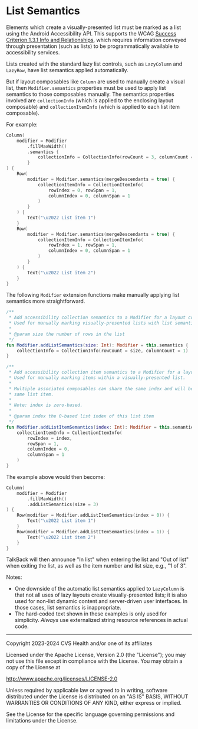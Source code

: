 # List Semantics
Elements which create a visually-presented list must be marked as a list using the Android Accessibility API. This supports the WCAG [Success Criterion 1.3.1 Info and Relationships](https://www.w3.org/TR/WCAG22/#info-and-relationships), which requires information conveyed through presentation (such as lists) to be programmatically available to accessibility services.

Lists created with the standard lazy list controls, such as `LazyColumn` and `LazyRow`, have list semantics applied automatically.

But if layout composables like `Column` are used to manually create a visual list, then `Modifier.semantics` properties must be used to apply list semantics to those composables manually. The semantics properties involved are `collectionInfo` (which is applied to the enclosing layout composable) and `collectionItemInfo` (which is applied to each list item composable).

For example:

```kotlin
Column(
    modifier = Modifier
        .fillMaxWidth()
        .semantics {
            collectionInfo = CollectionInfo(rowCount = 3, columnCount = 1)
        }
) {
    Row(
        modifier = Modifier.semantics(mergeDescendants = true) {
            collectionItemInfo = CollectionItemInfo(
                rowIndex = 0, rowSpan = 1,
                columnIndex = 0, columnSpan = 1
            )
        }
    ) {
        Text("\u2022 List item 1")
    }
    Row(
        modifier = Modifier.semantics(mergeDescendants = true) { 
            collectionItemInfo = CollectionItemInfo(
                rowIndex = 1, rowSpan = 1,
                columnIndex = 0, columnSpan = 1
            )
        }
    ) {
        Text("\u2022 List item 2")
    }
}
```

The following `Modifier` extension functions make manually applying list semantics more straightforward.

```kotlin
/**
 * Add accessibility collection semantics to a Modifier for a layout composable.
 * Used for manually marking visually-presented lists with list semantics.
 *
 * @param size the number of rows in the list
 */
fun Modifier.addListSemantics(size: Int): Modifier = this.semantics { 
    collectionInfo = CollectionInfo(rowCount = size, columnCount = 1)
}

/**
 * Add accessibility collection item semantics to a Modifier for a layout's child composables.
 * Used for manually marking items within a visually-presented list.
 *
 * Multiple associated composables can share the same index and will be treated semantically as the
 * same list item.
 *
 * Note: index is zero-based.
 *
 * @param index the 0-based list index of this list item
 */
fun Modifier.addListItemSemantics(index: Int): Modifier = this.semantics(mergeDescendants = true) {
    collectionItemInfo = CollectionItemInfo(
        rowIndex = index,
        rowSpan = 1,
        columnIndex = 0,
        columnSpan = 1
    )
}
```

The example above would then become:

```kotlin
Column(
    modifier = Modifier
        .fillMaxWidth()
        .addListSemantics(size = 3)
) {
    Row(modifier = Modifier.addListItemSemantics(index = 0)) {
        Text("\u2022 List item 1")
    }
    Row(modifier = Modifier.addListItemSemantics(index = 1)) {
        Text("\u2022 List item 2")
    }
}
```

TalkBack will then announce "In list" when entering the list and "Out of list" when exiting the list, as well as the item number and list size, e.g., "1 of 3".

Notes:

* One downside of the automatic list semantics applied to `LazyColumn` is that not all uses of lazy layouts create visually-presented lists; it is also used for non-list dynamic content and server-driven user interfaces. In those cases, list semantics is inappropriate. 
* The hard-coded text shown in these examples is only used for simplicity. _Always_ use externalized string resource references in actual code.

----

Copyright 2023-2024 CVS Health and/or one of its affiliates

Licensed under the Apache License, Version 2.0 (the "License");
you may not use this file except in compliance with the License.
You may obtain a copy of the License at

http://www.apache.org/licenses/LICENSE-2.0

Unless required by applicable law or agreed to in writing, software
distributed under the License is distributed on an "AS IS" BASIS,
WITHOUT WARRANTIES OR CONDITIONS OF ANY KIND, either express or implied.

See the License for the specific language governing permissions and
limitations under the License.